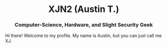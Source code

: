<h1 align="center"> XJN2 (Austin T.) </h1>
<h3 align="center">Computer-Science, Hardware, and Slight Security Geek</h3>

Hi there! Welcome to my profile. My name is Austin, but you can just call me XJ.

<!--
**XJN2/XJN2** is a ✨ _special_ ✨ repository because its `README.md` (this file) appears on your GitHub profile.

Here are some ideas to get you started:

- 🔭 I’m currently working on ...
- 🌱 I’m currently learning ...
- 👯 I’m looking to collaborate on ...
- 🤔 I’m looking for help with ...
- 💬 Ask me about ...
- 📫 How to reach me: ...
- 😄 Pronouns: ...
- ⚡ Fun fact: ...
-->
